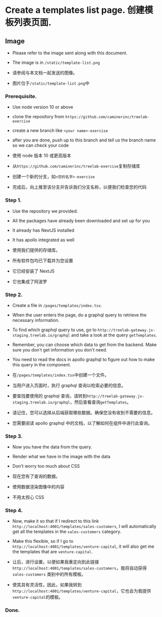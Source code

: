 # Create a templates list page. 创建模板列表页面.

## Image

- Please refer to the image sent along with this document.
- The image is in `/static/template-list.png`

- 请参阅与本文档一起发送的图像。
- 图片位于`/static/template-list.png`中

### Prerequisite.

- Use node version 10 or above
- clone the repository from `https://github.com/caminerinc/treelab-exercise`
- create a new branch like `<your name>-exercise`
- after you are done, push up to this branch and tell us the branch name so we can check your code

- 使用 node 版本 10 或更高版本
- 从`https://github.com/caminerinc/treelab-exercise`复制存储库
- 创建一个新的分支，如`<您的名字>-exercise`
- 完成后，向上推至该分支并告诉我们分支名称，以便我们检查您的代码

### Step 1.

- Use the repository we provided.
- All the packages have already been downloaded and set up for you
- It already has NextJS installed
- It has apollo integrated as well

- 使用我们提供的存储库。
- 所有软件包均已下载并为您设置
- 它已经安装了 NextJS
- 它也集成了阿波罗

### Step 2.

- Create a file in `/pages/templates/index.tsx`.
- When the user enters the page, do a graphql query to retrieve the necessary information.
- To find which graphql query to use, go to `http://treelab-gateway.jx-staging.treelab.io/graphql` and take a look at the query `getTemplates`.
- Remember, you can choose which data to get from the backend. Make sure you don't get information you don't need.
- You need to read the docs in apollo graphql to figure out how to make this query in the component.

- 在`/pages/templates/index.tsx`中创建一个文件。
- 当用户进入页面时，执行 graphql 查询以检索必要的信息。
- 要查找要使用的 graphql 查询，请转到`http://treelab-gateway.jx-staging.treelab.io/graphql`，然后查看查询`getTemplates`。
- 请记住，您可以选择从后端获取哪些数据。确保您没有收到不需要的信息。
- 您需要阅读 apollo graphql 中的文档，以了解如何在组件中进行此查询。

### Step 3.

- Now you have the data from the query.
- Render what we have in the image with the data
- Don't worry too much about CSS

- 现在您有了查询的数据。
- 使用数据渲染图像中的内容
- 不用太担心 CSS

### Step 4.

- Now, make it so that if I redirect to this link `http://localhost:4001/templates/sales-customers`, I will automatically get all the templates in the `sales-customers` category.
- Make this flexible, so if I go to `http://localhost:4001/templates/venture-capital`, it will also get me the templates that are `venture-capital`.

- 让后，进行设置，以便如果我重定向到此链接 `http://localhost:4001/templates/sales-customers`，我将自动获得 `sales-customers` 类别中的所有模板。
- 使其具有灵活性，因此，如果我转到`http://localhost:4001/templates/venture-capital`，它也会为我提供 `venture-capital`的模板。

### Done.
